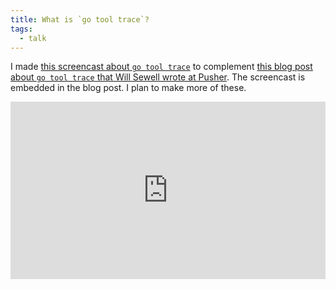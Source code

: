 ```yaml
---
title: What is `go tool trace`?
tags:
  - talk
---
```


I made [this screencast about `go tool trace`](https://www.youtube.com/watch?v=Xq5HDH8y0CE) to complement [this blog post about `go tool trace` that Will Sewell wrote at Pusher](https://making.pusher.com/go-tool-trace/). The screencast is embedded in the blog post. I plan to make more of these.

<div>
  <div style="position:relative;padding-top:56.25%;">
    <iframe src="https://www.youtube.com/embed/Xq5HDH8y0CE" frameborder="0" allowfullscreen style="position:absolute;top:0;left:0;width:100%;height:100%;"></iframe>
  </div>
</div>
